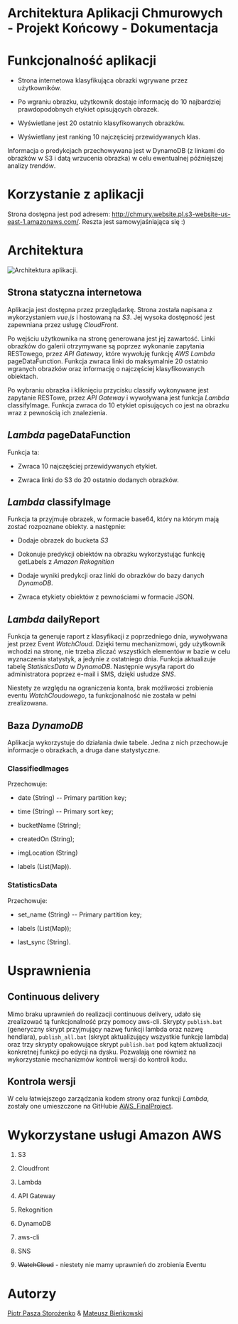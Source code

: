 Architektura Aplikacji Chmurowych - Projekt Końcowy - Dokumentacja
========================

Funkcjonalność aplikacji
========================

-   Strona internetowa klasyfikująca obrazki wgrywane przez
    użytkowników.

-   Po wgraniu obrazku, użytkownik dostaje informację do 10 najbardziej
    prawdopodobnych etykiet opisujących obrazek.

-   Wyświetlane jest 20 ostatnio klasyfikowanych obrazków.

-   Wyświetlany jest ranking 10 najczęściej przewidywanych klas.

Informacja o predykcjach przechowywana jest w DynamoDB (z linkami do
obrazków w S3 i datą wrzucenia obrazka) w celu ewentualnej późniejszej
analizy *trendów*.

Korzystanie z aplikacji
=======================

Strona dostępna jest pod adresem:
<http://chmury.website.pl.s3-website-us-east-1.amazonaws.com/>. Reszta
jest samowyjaśniająca się :)

Architektura
============

![Architektura
aplikacji.](final_architecture.png)

Strona statyczna internetowa
----------------------------

Aplikacja jest dostępna przez przeglądarkę. Strona została napisana z wykorzystaniem
*vue.js* i hostowaną na *S3*. Jej wysoka dostępność jest zapewniana
przez usługę *CloudFront*.

Po wejściu użytkownika na stronę generowana jest jej zawartość. Linki
obrazków do galerii otrzymywane są poprzez wykonanie zapytania RESTowego,
przez *API Gateway*, które wywołuję funkcję *AWS Lambda*
pageDataFunction. Funkcja zwraca linki do maksymalnie 20 ostatnio
wgranych obrazków oraz informację o najczęściej klasyfikowanych
obiektach.

Po wybraniu obrazka i kliknięciu przycisku classify wykonywane jest
zapytanie RESTowe, przez *API Gateway* i wywoływana jest funkcja *Lambda*
classifyImage. Funkcja zwraca do 10 etykiet opisujących co jest na obrazku
wraz z pewnością ich znalezienia.

*Lambda* pageDataFunction
-------------------------

Funkcja ta:

-   Zwraca 10 najczęściej przewidywanych etykiet.

-   Zwraca linki do S3 do 20 ostatnio dodanych obrazków.

*Lambda* classifyImage
----------------------

Funkcja ta przyjmuje obrazek, w formacie base64, który na którym mają
zostać rozpoznane obiekty. a następnie:

-   Dodaje obrazek do bucketa *S3*

-   Dokonuje predykcji obiektów na obrazku wykorzystując funkcję
    getLabels z *Amazon Rekognition*

-   Dodaje wyniki predykcji oraz linki do obrazków do bazy danych
    *DynamoDB*.

-   Zwraca etykiety obiektów z pewnościami w formacie JSON.

*Lambda* dailyReport
--------------------

Funkcja ta generuje raport z klasyfikacji z poprzedniego dnia,
wywoływana jest przez Event *WatchCloud*. Dzięki temu mechanizmowi, gdy
użytkownik wchodzi na stronę, nie trzeba zliczać wszystkich elementów w
bazie w celu wyznaczenia statystyk, a jedynie z ostatniego dnia. 
Funkcja aktualizuje tabelę *StatisticsData* w *DynamoDB*.
Następnie wysyła raport do administratora poprzez e-mail i SMS, dzięki usłudze
*SNS*.

Niestety ze względu na ograniczenia konta, brak możliwości zrobienia
eventu *WatchCloudowego*, ta funkcjonalność nie została w pełni
zrealizowana.

Baza *DynamoDB*
---------------

Aplikacja wykorzystuje do działania dwie tabele. Jedna z nich
przechowuje informacje o obrazkach, a druga dane statystyczne.

### ClassifiedImages

Przechowuje:

-   date (String) -- Primary partition key;

-   time (String) -- Primary sort key;

-   bucketName (String);

-   createdOn (String);

-   imgLocation (String)

-   labels (List(Map)).

### StatisticsData

Przechowuje:

-   set\_name (String) -- Primary partition key;

-   labels (List(Map));

-   last\_sync (String).

Usprawnienia
============

Continuous delivery
-------------------

Mimo braku uprawnień do realizacji continuous delivery, udało się
zrealizować tą funkcjonalność przy pomocy aws-cli. Skrypty `publish.bat`
(generyczny skrypt przyjmujący nazwę funkcji lambda oraz nazwę
hendlara), `publish_all.bat` (skrypt aktualizujący wszystkie funkcje
lambda) oraz trzy skrypty opakowujące skrypt `publish.bat` pod kątem
aktualizacji konkretnej funkcji po edycji na dysku. Pozwalają one
również na wykorzystanie mechanizmów kontroli wersji do kontroli kodu.

Kontrola wersji
---------------

W celu łatwiejszego zarządzania kodem strony oraz funkcji *Lambda*,
zostały one umieszczone na GitHubie
[AWS\_FinalProject](https://github.com/bi3niol/AWS_FinalProject).

Wykorzystane usługi Amazon AWS
==============================

1.  S3

2.  Cloudfront

3.  Lambda

4.  API Gateway

5.  Rekognition

6.  DynamoDB

7.  aws-cli

8.  SNS

9.  ~~WatchCloud~~ - niestety nie mamy uprawnień do zrobienia Eventu

Autorzy
==================
[Piotr Pasza Storożenko](https://github.com/pstorozenko/) & [Mateusz Bieńkowski](https://github.com/bi3niol/)
